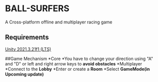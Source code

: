 # BALL-SURFERS
A Cross-platform offline and multiplayer racing game

## Requirements
[Unity 2021.3.21f1 (LTS)](https://unity.com/releases/editor/whats-new/2021.3.21#release-notes)

##Game Mechanism
*Core
 *You have to change your direction using "A" and "D" or left and right arrow keys to **avoid obstacles**
*Multiplayer
 *Connect to the **Lobby**
 *Enter or create a **Room**
 *Select **GameMode(in Upcoming update)**
